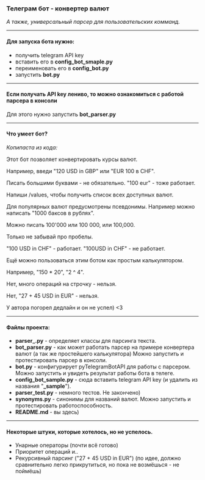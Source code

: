### Телеграм бот - конвертер валют
_А также, универсальный парсер для пользовательских комманд._

***

#### Для запуска бота нужно:
- получить telegram API key
- вставить его в **config_bot_smaple.py**
- переименовать его в **config_bot.py**
- запустить **bot.py**

***

#### Если получать API key лениво, то можно ознакомиться с работой парсера в консоли
Для этого нужно запустить **bot_parser.py**

***
#### Что умеет бот?
_Копипаста из кода:_

Этот бот позволяет конвертировать курсы валют.

Например, введи "120 USD in GBP" или  "EUR 100 в CHF".

Писать большими буквами - не обязательно. "100 eur" - тоже работает.

Напиши /values, чтобы получить список всех доступных валют.

Для популярных валют предусмотрены псевдонимы.
Например можно написать "1000 баксов в рублях".

Можно писать 100'000 или 100 000, или 100,000.

Только не забывай про пробелы.

"100 USD in CHF" - работает. "100USD in CHF" - не работает.

Ещё можно пользоваться этим ботом как простым калькулятором.

Например, "150 * 20", "2 ^ 4".

Нет, много операций на строчку - нельзя.

Нет, "27 + 45 USD in EUR" - нельзя.

У автора погорел дедлайн и он не успел)
<3

***

#### Файлы проекта:

* **parser_.py** - определяет классы для парсинга текста. 
* **bot_parser.py** - как может работать парсер на примере конвертера валют
  (а так же простейшего калькулятора) Можно запустить и протестировать парсер в консоли.
* **bot.py** - конфигурирует pyTelegramBotAPI для работы с парсером. Можно запустить и увидеть результат работы бота в телеге.
* **config_bot_sample.py** - сюда вставить telegram API key (и удалить из названия "**_sample**").
* **parser_test.py** - немного тестов. Не закончено)
* **synonyms.py** - синонимы для названий валют. Можно запустить и протестировать работоспособность.
* **README.md** - вы здесь)

***

#### Некоторые штуки, которые хотелось, но не успелось.
* Унарные операторы (почти всё готово)
* Приоритет операций и..
* Рекурсивный парсинг ("27 + 45 USD in EUR") (по идее, должно сравнительно легко прикрутиться, но пока не возмёшься - не поймёшь)


